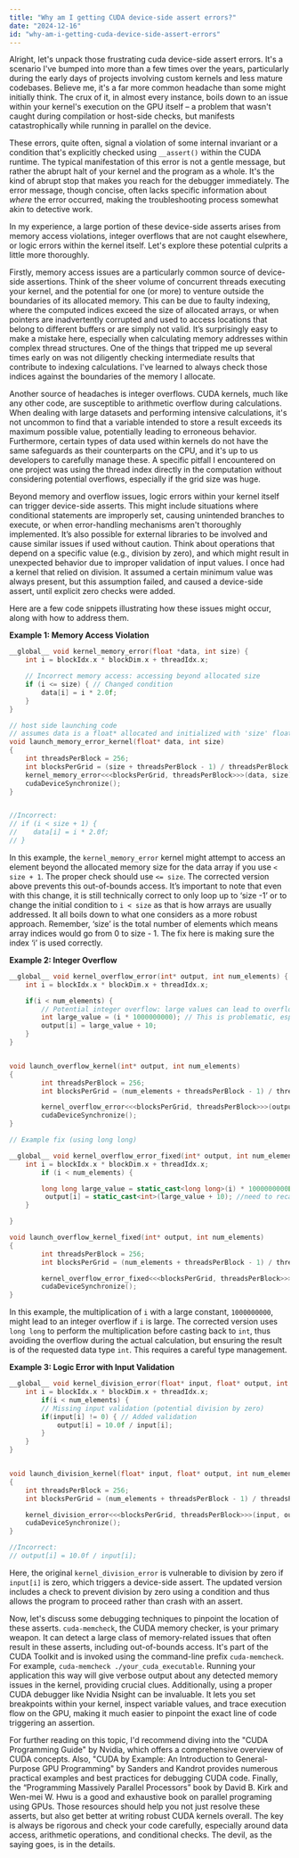 ```yaml
---
title: "Why am I getting CUDA device-side assert errors?"
date: "2024-12-16"
id: "why-am-i-getting-cuda-device-side-assert-errors"
---
```


Alright, let's unpack those frustrating cuda device-side assert errors. It's a scenario I've bumped into more than a few times over the years, particularly during the early days of projects involving custom kernels and less mature codebases. Believe me, it's a far more common headache than some might initially think. The crux of it, in almost every instance, boils down to an issue within your kernel's execution on the GPU itself – a problem that wasn't caught during compilation or host-side checks, but manifests catastrophically while running in parallel on the device.

These errors, quite often, signal a violation of some internal invariant or a condition that's explicitly checked using `__assert()` within the CUDA runtime. The typical manifestation of this error is not a gentle message, but rather the abrupt halt of your kernel and the program as a whole. It's the kind of abrupt stop that makes you reach for the debugger immediately. The error message, though concise, often lacks specific information about *where* the error occurred, making the troubleshooting process somewhat akin to detective work.

In my experience, a large portion of these device-side asserts arises from memory access violations, integer overflows that are not caught elsewhere, or logic errors within the kernel itself. Let's explore these potential culprits a little more thoroughly.

Firstly, memory access issues are a particularly common source of device-side assertions. Think of the sheer volume of concurrent threads executing your kernel, and the potential for one (or more) to venture outside the boundaries of its allocated memory. This can be due to faulty indexing, where the computed indices exceed the size of allocated arrays, or when pointers are inadvertently corrupted and used to access locations that belong to different buffers or are simply not valid. It’s surprisingly easy to make a mistake here, especially when calculating memory addresses within complex thread structures. One of the things that tripped me up several times early on was not diligently checking intermediate results that contribute to indexing calculations. I've learned to always check those indices against the boundaries of the memory I allocate.

Another source of headaches is integer overflows. CUDA kernels, much like any other code, are susceptible to arithmetic overflow during calculations. When dealing with large datasets and performing intensive calculations, it's not uncommon to find that a variable intended to store a result exceeds its maximum possible value, potentially leading to erroneous behavior. Furthermore, certain types of data used within kernels do not have the same safeguards as their counterparts on the CPU, and it's up to us developers to carefully manage these. A specific pitfall I encountered on one project was using the thread index directly in the computation without considering potential overflows, especially if the grid size was huge.

Beyond memory and overflow issues, logic errors within your kernel itself can trigger device-side asserts. This might include situations where conditional statements are improperly set, causing unintended branches to execute, or when error-handling mechanisms aren't thoroughly implemented. It’s also possible for external libraries to be involved and cause similar issues if used without caution. Think about operations that depend on a specific value (e.g., division by zero), and which might result in unexpected behavior due to improper validation of input values. I once had a kernel that relied on division. It assumed a certain minimum value was always present, but this assumption failed, and caused a device-side assert, until explicit zero checks were added.

Here are a few code snippets illustrating how these issues might occur, along with how to address them.

**Example 1: Memory Access Violation**

```c++
__global__ void kernel_memory_error(float *data, int size) {
    int i = blockIdx.x * blockDim.x + threadIdx.x;

    // Incorrect memory access: accessing beyond allocated size
    if (i <= size) { // Changed condition
        data[i] = i * 2.0f;
    }
}

// host side launching code
// assumes data is a float* allocated and initialized with 'size' floats
void launch_memory_error_kernel(float* data, int size)
{
    int threadsPerBlock = 256;
    int blocksPerGrid = (size + threadsPerBlock - 1) / threadsPerBlock;
    kernel_memory_error<<<blocksPerGrid, threadsPerBlock>>>(data, size);
    cudaDeviceSynchronize();
}


//Incorrect:
// if (i < size + 1) {
//    data[i] = i * 2.0f;
// }
```

In this example, the `kernel_memory_error` kernel might attempt to access an element beyond the allocated memory size for the data array if you use `< size + 1`. The proper check should use `<= size`. The corrected version above prevents this out-of-bounds access. It’s important to note that even with this change, it is still technically correct to only loop up to ‘size -1’ or to change the initial condition to `i < size` as that is how arrays are usually addressed. It all boils down to what one considers as a more robust approach. Remember, ‘size’ is the total number of elements which means array indices would go from 0 to size - 1. The fix here is making sure the index ‘i’ is used correctly.

**Example 2: Integer Overflow**

```c++
__global__ void kernel_overflow_error(int* output, int num_elements) {
    int i = blockIdx.x * blockDim.x + threadIdx.x;

    if(i < num_elements) {
        // Potential integer overflow: large values can lead to overflow
        int large_value = (i * 1000000000); // This is problematic, especially in older CUDA architectures
        output[i] = large_value + 10;
    }
}


void launch_overflow_kernel(int* output, int num_elements)
{
        int threadsPerBlock = 256;
        int blocksPerGrid = (num_elements + threadsPerBlock - 1) / threadsPerBlock;

        kernel_overflow_error<<<blocksPerGrid, threadsPerBlock>>>(output, num_elements);
        cudaDeviceSynchronize();
}

// Example fix (using long long)

__global__ void kernel_overflow_error_fixed(int* output, int num_elements) {
    int i = blockIdx.x * blockDim.x + threadIdx.x;
        if (i < num_elements) {

        long long large_value = static_cast<long long>(i) * 1000000000LL; //cast to prevent int overflow
         output[i] = static_cast<int>(large_value + 10); //need to recast to int for the output
    }

}

void launch_overflow_kernel_fixed(int* output, int num_elements)
{
        int threadsPerBlock = 256;
        int blocksPerGrid = (num_elements + threadsPerBlock - 1) / threadsPerBlock;

        kernel_overflow_error_fixed<<<blocksPerGrid, threadsPerBlock>>>(output, num_elements);
        cudaDeviceSynchronize();
}

```

In this example, the multiplication of `i` with a large constant, `1000000000`, might lead to an integer overflow if `i` is large. The corrected version uses `long long` to perform the multiplication before casting back to `int`, thus avoiding the overflow during the actual calculation, but ensuring the result is of the requested data type `int`. This requires a careful type management.

**Example 3: Logic Error with Input Validation**

```c++
__global__ void kernel_division_error(float* input, float* output, int num_elements) {
    int i = blockIdx.x * blockDim.x + threadIdx.x;
        if(i < num_elements) {
        // Missing input validation (potential division by zero)
        if(input[i] != 0) { // Added validation
            output[i] = 10.0f / input[i];
        }
    }
}


void launch_division_kernel(float* input, float* output, int num_elements)
{
    int threadsPerBlock = 256;
    int blocksPerGrid = (num_elements + threadsPerBlock - 1) / threadsPerBlock;

    kernel_division_error<<<blocksPerGrid, threadsPerBlock>>>(input, output, num_elements);
    cudaDeviceSynchronize();
}

//Incorrect:
// output[i] = 10.0f / input[i];
```

Here, the original `kernel_division_error` is vulnerable to division by zero if `input[i]` is zero, which triggers a device-side assert. The updated version includes a check to prevent division by zero using a condition and thus allows the program to proceed rather than crash with an assert.

Now, let's discuss some debugging techniques to pinpoint the location of these asserts. `cuda-memcheck`, the CUDA memory checker, is your primary weapon. It can detect a large class of memory-related issues that often result in these asserts, including out-of-bounds access. It's part of the CUDA Toolkit and is invoked using the command-line prefix `cuda-memcheck`. For example, `cuda-memcheck ./your_cuda_executable`. Running your application this way will give verbose output about any detected memory issues in the kernel, providing crucial clues. Additionally, using a proper CUDA debugger like Nvidia Nsight can be invaluable. It lets you set breakpoints within your kernel, inspect variable values, and trace execution flow on the GPU, making it much easier to pinpoint the exact line of code triggering an assertion.

For further reading on this topic, I'd recommend diving into the "CUDA Programming Guide" by Nvidia, which offers a comprehensive overview of CUDA concepts. Also, "CUDA by Example: An Introduction to General-Purpose GPU Programming" by Sanders and Kandrot provides numerous practical examples and best practices for debugging CUDA code. Finally, the “Programming Massively Parallel Processors” book by David B. Kirk and Wen-mei W. Hwu is a good and exhaustive book on parallel programing using GPUs. Those resources should help you not just resolve these asserts, but also get better at writing robust CUDA kernels overall. The key is always be rigorous and check your code carefully, especially around data access, arithmetic operations, and conditional checks. The devil, as the saying goes, is in the details.
